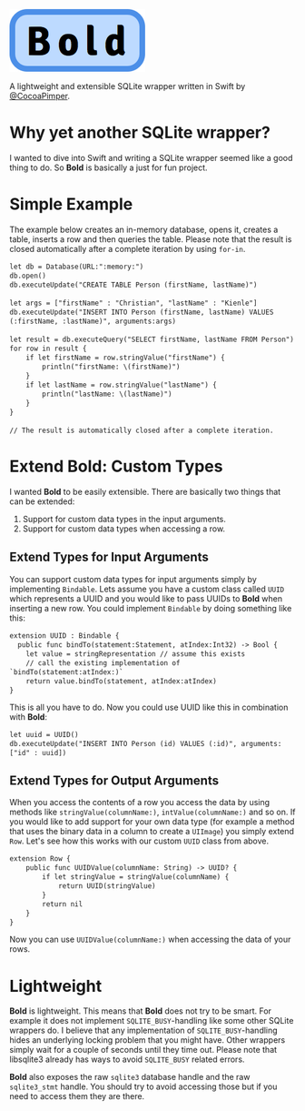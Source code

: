 ![Alt text](/GFX/logo.png?raw=true "Bold Logo")

A lightweight and extensible SQLite wrapper written in Swift by [@CocoaPimper](https://twitter.com/CocoaPimper). 


# Why yet another SQLite wrapper?
I wanted to dive into Swift and writing a SQLite wrapper seemed like a good thing to do. So **Bold** is basically a just for fun project. 


# Simple Example
The example below creates an in-memory database, opens it, creates a table, inserts a row and then queries the table. Please note that the result is closed automatically after a complete iteration by using `for-in`.

    let db = Database(URL:":memory:")
    db.open()
    db.executeUpdate("CREATE TABLE Person (firstName, lastName)")
    
    let args = ["firstName" : "Christian", "lastName" : "Kienle"]
    db.executeUpdate("INSERT INTO Person (firstName, lastName) VALUES (:firstName, :lastName)", arguments:args)
    
    let result = db.executeQuery("SELECT firstName, lastName FROM Person")
    for row in result {
    	if let firstName = row.stringValue("firstName") {
    		println("firstName: \(firstName)")
    	}
    	if let lastName = row.stringValue("lastName") {
    		println("lastName: \(lastName)")
    	}
    }
    
    // The result is automatically closed after a complete iteration.

# Extend Bold: Custom Types
I wanted **Bold** to be easily extensible. There are basically two things that can be extended:

1. Support for custom data types in the input arguments.
2. Support for custom data types when accessing a row.

## Extend Types for Input Arguments
You can support custom data types for input arguments simply by implementing `Bindable`. Lets assume you have a custom class called `UUID` which represents a UUID and you would like to pass UUIDs to **Bold** when inserting a new row. You could implement `Bindable` by doing something like this:

    extension UUID : Bindable {
      public func bindTo(statement:Statement, atIndex:Int32) -> Bool {
  	    let value = stringRepresentation // assume this exists
  	    // call the existing implementation of `bindTo(statement:atIndex:)`
  	    return value.bindTo(statement, atIndex:atIndex)
    }
    
This is all you have to do. Now you could use UUID like this in combination with **Bold**:

	let uuid = UUID()
    db.executeUpdate("INSERT INTO Person (id) VALUES (:id)", arguments:["id" : uuid])
    
## Extend Types for Output Arguments
When you access the contents of a row you access the data by using methods like `stringValue(columnName:)`, `intValue(columnName:)` and so on. If you would like to add support for your own data type (for example a method that uses the binary data in a column to create a `UIImage`) you simply extend `Row`. Let's see how this works with our custom `UUID` class from above.

    extension Row {
        public func UUIDValue(columnName: String) -> UUID? {
        	if let stringValue = stringValue(columnName) {
        		return UUID(stringValue)
        	}
        	return nil
        } 
    }
    
Now you can use `UUIDValue(columnName:)` when accessing the data of your rows.

# Lightweight
**Bold** is lightweight. This means that **Bold** does not try to be smart. For example it does not implement `SQLITE_BUSY`-handling like some other SQLite wrappers do. I believe that any implementation of `SQLITE_BUSY`-handling hides an underlying locking problem that you might have. Other wrappers simply wait for a couple of seconds until they time out. Please note that libsqlite3 already has ways to avoid `SQLITE_BUSY` related errors.

**Bold** also exposes the raw `sqlite3` database handle and the raw `sqlite3_stmt` handle. You should try to avoid accessing those but if you need to access them they are there.
